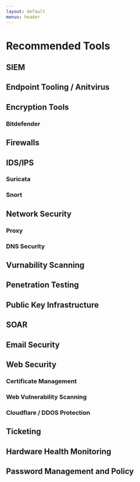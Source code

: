 ```yaml
---
layout: default
menus: header
---
```


# Recommended Tools

## SIEM

## Endpoint Tooling / Anitvirus

## Encryption Tools

### Bitdefender

## Firewalls

## IDS/IPS

### Suricata

### Snort

## Network Security

### Proxy

### DNS Security

## Vurnability Scanning

## Penetration Testing

## Public Key Infrastructure 

## SOAR

## Email Security

## Web Security

### Certificate Management

### Web Vulnerability Scanning

### Cloudflare / DDOS Protection

## Ticketing

## Hardware Health Monitoring

## Password Management and Policy

